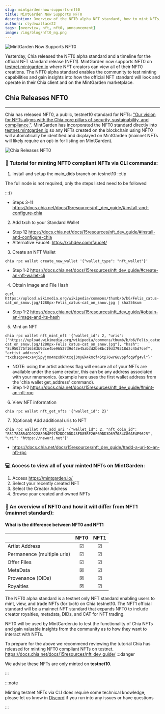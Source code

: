 ```yaml
---
slug: mintgarden-now-supports-nft0
title: MintGarden Now Supports NFT0
description: Overview of the NFT0 alpha NFT standard, how to mint NFTs, and how to view them on MintGarden.io
authors: clydewallace22
tags: [overview, nft, nft0, announcement]
image: /img/blog/nft0_mg.png
---
```

![MintGarden Now Supports NFT0](/img/blog/nft0_mg.png)

Yesterday, Chia released the NFT0 alpha standard and a timeline for the official NFT standard release (NFT1). MintGarden now supports NFT0 on [testnet.mintgarden.io](https://testnet.mintgarden.io/) where NFT creators can view all of their NFT0 creations. The NFT0 alpha standard enables the community to test minting capabilities and gain insights into how the official NFT standard will look and operate in their Chia client and on the MintGarden marketplace.

<!--truncate-->

## Chia Releases NFT0

***

Chia has released NFT0, a public, testnet10 standard for NFTs: ["Our vision for NFTs aligns with the Chia core pillars of security, sustainability, and compliance."](https://www.chia.net/2022/05/11/our-vision-for-chia-nfts.en.html). MintGarden has incorporated the NFT0 standard directly into [testnet.mintgarden.io](https://testnet.mintgarden.io/) so any NFTs created on the blockchain using NFT0 will automatically be identified and displayed on MintGarden (mainnet NFTs will likely require an opt-in for listing on MintGarden).

![Chia Releases NFT0](/img/blog/nft0_cc.png)

### 📑 Tutorial for minting NFT0 compliant NFTs via CLI commands:

1. Install and setup the main_dids branch on testnet10
:::tip

The full node is not required, only the steps listed need to be followed

:::()
 - Steps 3-11 https://docs.chia.net/docs/15resources/nft_dev_guide/#install-and-configure-chia
2. Add txch to your Standard Wallet
 - Step 12 https://docs.chia.net/docs/15resources/nft_dev_guide/#install-and-configure-chia
 - Alternative Faucet: https://xchdev.com/faucet/
3. Create an NFT Wallet
  ```
  chia rpc wallet create_new_wallet '{"wallet_type": "nft_wallet"}'
  ```
 - Step 1-2 https://docs.chia.net/docs/15resources/nft_dev_guide/#create-an-nft-wallet-cli

4. Obtain Image and File Hash
  ```
  curl https://upload.wikimedia.org/wikipedia/commons/thumb/b/b6/Felis_catus-cat_on_snow.jpg/1280px-Felis_catus-cat_on_snow.jpg | sha256sum
  ```

 - Step 1-2 https://docs.chia.net/docs/15resources/nft_dev_guide/#obtain-an-image-and-its-hash

5. Mint an NFT
  ```
  chia rpc wallet nft_mint_nft '{"wallet_id": 2, "uris": ["https://upload.wikimedia.org/wikipedia/commons/thumb/b/b6/Felis_catus-cat_on_snow.jpg/1280px-Felis_catus-cat_on_snow.jpg"], "hash": "8c950275f16583b93ce4be9652739d43e45ab3d2be8bc19d379318d2c45d7cef", "artist_address": "txch1qpv4cxa4j5pyjmm4mzxhkhtxqj3my6k4kmcf45tp76wr6uvppfcq9fg4vl"}'
  ```  
 - NOTE: using the artist address flag will ensure all of your NFTs are available under the same creator, this can be any address associated with your mnemonics. (example here uses the first wallet address from the 'chia wallet get_address' command).
 - Step 1-2 https://docs.chia.net/docs/15resources/nft_dev_guide/#mint-an-nft-rpc

6. View NFT information
  ```
  chia rpc wallet nft_get_nfts '{"wallet_id": 2}'
  ```
7. (Optional) Add additional uris to NFT
  ```
  chia rpc wallet nft_add_uri '{"wallet_id": 2, "nft_coin_id": "B5178AB54CD922889B4E97B2DDC0DD43FD85BE26F69DD3D697084C80AE4E9625", "uri": "https://newuri.net"}'
  ```
  - https://docs.chia.net/docs/15resources/nft_dev_guide/#add-a-uri-to-an-nft-rpc

### 💻 Access to view all of your minted NFTs on MintGarden:

1. Access https://mintgarden.io/
2. Select your recently created NFT
3. Select the Creator Address
4. Browse your created and owned NFTs

### 📖  An overview of NFT0 and how it will differ from NFT1 (mainnet standard):

#### What is the difference between NFT0 and NFT1

|                              | NFT0      | NFT1     |
| :---                         | :---:     | :---:    |
| Artist Address               | &#x2611;  | &#x2611; |
| Permanence (multiple uris)   | &#x2611;  | &#x2611; |
| Offer Files                  | &#x2611;  | &#x2611; |
| MetaData                     | &#x2612;  | &#x2611; |
| Provenance (DIDs)            | &#x2612;  | &#x2611; |
| Royalties                    | &#x2612;  | &#x2611; |



The NFT0 alpha standard is a testnet only NFT standard enabling users to mint, view, and trade NFTs (for txch) on Chia testnet10. The NFT1 official standard will be a mainnet NFT standard that expands NFT0 to include creator royalties, metadata, DIDs, and CAT for NFT trading.

NFT0 will be used by MintGarden.io to test the functionality of Chia NFTs and gain valuable insights from the community as to how they want to interact with NFTs.

To prepare for the above we recommend reviewing the tutorial Chia has released for minting NFT0 compliant NFTs on testnet. https://docs.chia.net/docs/15resources/nft_dev_guide/
:::danger

We advise these NFTs are only minted on **testnet10**.

:::


:::note

Minting testnet NFTs via CLI does require some technical knowledge, please let us know in [Discord](https://discord.gg/NVqpUw6F3s) if you run into any issues or have questions

:::
